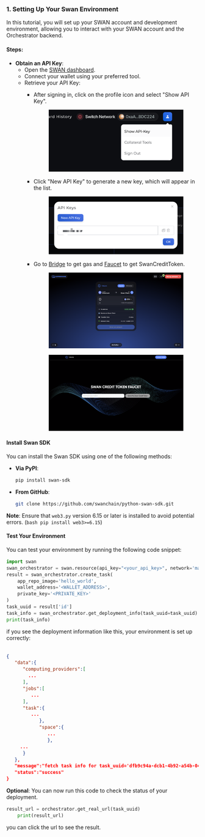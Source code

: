 ### 1. Setting Up Your Swan Environment

In this tutorial, you will set up your SWAN account and development environment, allowing you to interact with your SWAN account and the Orchestrator backend.

#### Steps:

* **Obtain an API Key**:
    * Open the [SWAN dashboard](https://orchestrator.swanchain.io/provider-status).
    * Connect your wallet using your preferred tool.
    * Retrieve your API Key:
        - After signing in, click on the profile icon and select "Show API Key".

            <figure><img src="../../.gitbook/assets/image (185).png" alt=""><figcaption></figcaption></figure>

        - Click "New API Key" to generate a new key, which will appear in the list.

            <figure><img src="../../.gitbook/assets/login-api-key-2.png" alt=""><figcaption></figcaption></figure>
        
        - Go to [Bridge](https://superbridge.app/swan-chain) to get gas and [Faucet](https://faucet.swanchain.io/) to get SwanCreditToken. 
            <figure><img src="../../.gitbook/assets/Bridge.png" alt=""><figcaption></figcaption></figure>
            <figure><img src="../../.gitbook/assets/faucet.png" alt=""><figcaption></figcaption></figure>

#### Install Swan SDK

You can install the Swan SDK using one of the following methods:

- **Via PyPI**:
  ```bash
  pip install swan-sdk
  ```
- **From GitHub**:
  ```bash
  git clone https://github.com/swanchain/python-swan-sdk.git
  ```

**Note**: Ensure that `web3.py` version 6.15 or later is installed to avoid potential errors. (```bash pip install web3>=6.15```)

#### Test Your Environment
You can test your environment by running the following code snippet:

```python
import swan
swan_orchestrator = swan.resource(api_key="<your_api_key>", network='mainnet', service_name='Orchestrator')
result = swan_orchestrator.create_task(
    app_repo_image='hello_world',
    wallet_address='<WALLET_ADDRESS>',
    private_key='<PRIVATE_KEY>'
)
task_uuid = result['id']
task_info = swan_orchestrator.get_deployment_info(task_uuid=task_uuid)
print(task_info)
```
if you see the deployment information like this, your environment is set up correctly:
```json

{
   "data":{
      "computing_providers":[
        ...
      ],
      "jobs":[
         ...
      ],
      "task":{
         ...
            },
            "space":{
               ...
               },
     ...
      }
   },
   "message":"fetch task info for task_uuid='dfb9c94a-dcb1-4b92-a54b-046ea7d745cc' successfully",
   "status":"success"
}
```
**Optional**: You can now run this code to check the status of your deployment.
```Python
result_url = orchestrator.get_real_url(task_uuid)
    print(result_url)
```
you can click the url to see the result.